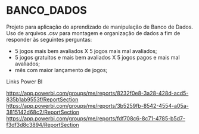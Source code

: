 # BANCO_DADOS

Projeto para aplicação do aprendizado de manipulação de Banco de Dados.
Uso de arquivos .csv para montagem e organização de dados a fim de responder às seguintes perguntas:
- 5 jogos mais bem avaliados X 5 jogos mais mal avaliados;
- 5 jogos gratuitos e mais bem avaliados X 5 jogos pagos e mais mal avaliados;
- mês com maior lançamento de jogos;

Links Power BI

https://app.powerbi.com/groups/me/reports/8232f0e8-3a28-428d-acd5-835b1ab9553f/ReportSection
https://app.powerbi.com/groups/me/reports/3b5259fb-8542-4554-a05a-3815142d68c2/ReportSection
https://app.powerbi.com/groups/me/reports/fdf708c6-8c71-4785-b5d7-f3df3d8c3894/ReportSection

